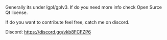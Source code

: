 Generally its under lgpl/gplv3.
If do you need more info check Open Surce Qt license.

If do you want to contribute feel free, catch me on discord.

Discord: https://discord.gg/vkb8FCFZP6
